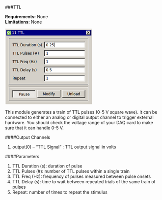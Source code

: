 ###TTL

**Requirements:** None  
**Limitations:** None  

![TTL GUI](ttl-pulses.png)

<!--start-->
This module generates a train of TTL pulses (0-5 V square wave). It can be connected to either an analog or digital output channel to trigger external hardware. You should check the voltage range of your DAQ card to make sure that it can handle 0-5 V.
<!--end-->

####Output Channels

1. output(0) – “TTL Signal” : TTL output signal in volts

####Parameters

1. TTL Duration (s): duration of pulse
2. TTL Pulses (#): number of TTL pulses within a single train
3. TTL Freq (Hz): frequency of pulses measured between pulse onsets
4. TTL Delay (s): time to wait between repeated trials of the same train of pulses
5. Repeat: number of times to repeat the stimulus
